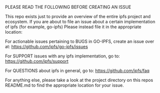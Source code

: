 PLEASE READ THE FOLLOWING BEFORE CREATING AN ISSUE

This repo exists just to provide an overview of the entire ipfs project and
ecosystem.  If you are about to file an issue about a certain implementation of
ipfs (for example, go-ipfs) Please instead file it in the appropriate location:

For actionable issues pertaining to BUGS in GO-IPFS, create an issue over at:
https://github.com/ipfs/go-ipfs/issues

For SUPPORT issues with any ipfs implementation, go to:
https://github.com/ipfs/support

For QUESTIONS about ipfs in general, go to: 
https://github.com/ipfs/faq

For anything else, please take a look at the project directory on this repos
README.md to find the appropriate location for your issue.
